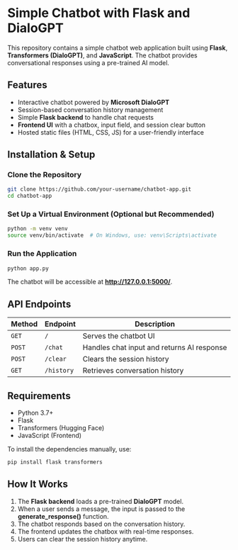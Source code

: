 # Simple Chatbot with Flask and DialoGPT

This repository contains a simple chatbot web application built using **Flask**, **Transformers (DialoGPT)**, and **JavaScript**. The chatbot provides conversational responses using a pre-trained AI model.

## Features
- Interactive chatbot powered by **Microsoft DialoGPT**
- Session-based conversation history management
- Simple **Flask backend** to handle chat requests
- **Frontend UI** with a chatbox, input field, and session clear button
- Hosted static files (HTML, CSS, JS) for a user-friendly interface

## Installation & Setup
### Clone the Repository
```bash
git clone https://github.com/your-username/chatbot-app.git
cd chatbot-app
```

### Set Up a Virtual Environment (Optional but Recommended)
```bash
python -m venv venv
source venv/bin/activate  # On Windows, use: venv\Scripts\activate
```

### Run the Application
```bash
python app.py
```
The chatbot will be accessible at **http://127.0.0.1:5000/**.

## API Endpoints
| Method | Endpoint  | Description |
|--------|----------|-------------|
| `GET`  | `/`      | Serves the chatbot UI |
| `POST` | `/chat`  | Handles chat input and returns AI response |
| `POST` | `/clear` | Clears the session history |
| `GET`  | `/history` | Retrieves conversation history |

## Requirements
- Python 3.7+
- Flask
- Transformers (Hugging Face)
- JavaScript (Frontend)

To install the dependencies manually, use:
```bash
pip install flask transformers
```

## How It Works
1. The **Flask backend** loads a pre-trained **DialoGPT** model.
2. When a user sends a message, the input is passed to the **generate_response()** function.
3. The chatbot responds based on the conversation history.
4. The frontend updates the chatbox with real-time responses.
5. Users can clear the session history anytime.





